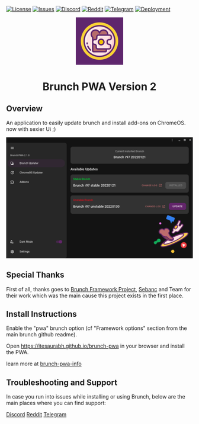 <div id="top"></div>
<!-- Shields/Logos -->

[![License][license-shield]][license-url]
[![Issues][issues-shield]][issues-url]
[![Discord][discord-shield]][discord-url]
[![Reddit][reddit-shield]][reddit-url]
[![Telegram][telegram-shield]][telegram-url]
[![Deployment](https://github.com/ITESaurabh/brunch-pwa/actions/workflows/deploy.yml/badge.svg?branch=live)](https://github.com/ITESaurabh/brunch-pwa/actions/workflows/deploy.yml)

<!-- Project Logo -->

<p align="center">
  <a href="https://github.com/ITESaurabh/brunch-pwa" title="Brunch PWA">
   <img src="./public/maskable_icon_x512.png" width="128px" alt="Logo"/>
  </a>
</p>
<h1 align="center">Brunch PWA Version 2</h1>

## Overview

An application to easily update brunch and install add-ons on ChromeOS. now with sexier Ui ;)

<p align="center">
   <img src="./Screenshot.png" alt="Logo"/>
</p>

## Special Thanks

First of all, thanks goes to [Brunch Framework Project][brunch-frame], [Sebanc](https://github.com/sebanc) and Team for their work which was the main cause this project exists in the first place.

## Install Instructions

Enable the "pwa" brunch option (cf "Framework options" section from the main brunch github readme).

Open https://itesaurabh.github.io/brunch-pwa in your browser and install the PWA.

learn more at [brunch-pwa-info]
## Troubleshooting and Support

In case you run into issues while installing or using Brunch, below are the main places where you can find support:

[Discord][discord-url]
[Reddit][reddit-url]
[Telegram][telegram-url]


[brunch-frame]: https://github.com/sebanc/brunch
[license-shield]: https://img.shields.io/github/license/ITESaurabh/brunch-pwa?label=License&logo=Github&style=flat-square
[license-url]: ./LICENSE
[issues-shield]: https://img.shields.io/github/issues/ITESaurabh/brunch-pwa?label=Issues&logo=Github&style=flat-square
[issues-url]: https://github.com/ITESaurabh/brunch-pwa/issues
[discord-shield]: https://img.shields.io/badge/Discord-Join-7289da?style=flat-square&logo=discord&logoColor=%23FFFFFF
[discord-url]: https://discord.gg/x2EgK2M
[telegram-shield]: https://img.shields.io/badge/Telegram-Join-0088cc?style=flat-square&logo=telegram&logoColor=%23FFFFFF
[telegram-url]: https://t.me/chromeosforpc
[reddit-shield]: https://img.shields.io/badge/Reddit-Join-FF5700?style=flat-square&logo=reddit&logoColor=%23FFFFFF
[reddit-url]: https://www.reddit.com/r/Brunchbook
[brunch-pwa-info]: https://github.com/sebanc/brunch/wiki/Brunch-PWA-Guide

